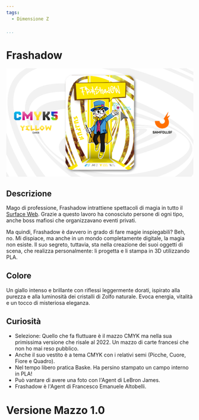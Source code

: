 ```yaml
---
tags:
  - Dimensione Z

...
```


# Frashadow

![frashadow](../eg/Y/frashadow.jpg)

## Descrizione

Mago di professione, Frashadow intrattiene spettacoli di magia in tutto il [Surface Web](../Remix/deep.md). Grazie a questo lavoro ha conosciuto persone di ogni tipo, anche boss mafiosi che organizzavano eventi privati.

Ma quindi, Frashadow è davvero in grado di fare magie inspiegabili? Beh, no. Mi dispiace, ma anche in un mondo completamente digitale, la magia non esiste. Il suo segreto, tuttavia, sta nella creazione dei suoi oggetti di scena, che realizza personalmente: li progetta e li stampa in 3D utilizzando PLA.

## Colore

Un giallo intenso e brillante con riflessi leggermente dorati, ispirato alla purezza e alla luminosità dei cristalli di Zolfo naturale. Evoca energia, vitalità e un tocco di misteriosa eleganza.

## Curiosità

- Selezione: Quello che fa fluttuare è il mazzo CMYK ma nella sua primissima versione che risale al 2022. Un mazzo di carte francesi che non ho mai reso pubblico.
- Anche il suo vestito è a tema CMYK con i relativi semi (Picche, Cuore, Fiore e Quadro).
- Nel tempo libero pratica Baske. Ha persino stampato un campo interno in PLA!
- Può vantare di avere una foto con l'Agent di LeBron James.
- Frashadow è l'Agent di Francesco Emanuele Altobelli.

# Versione Mazzo 1.0